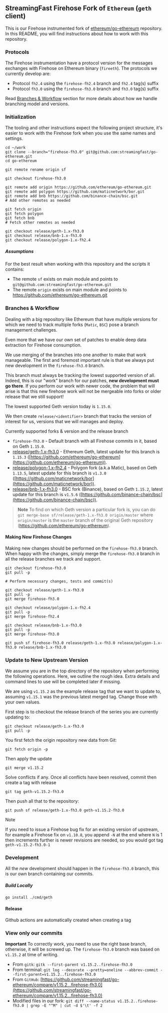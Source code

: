 ## StreamingFast Firehose Fork of `Ethereum` (`geth` client)

This is our Firehose instrumented fork of [ethereum/go-ethereum](https://github.com/ethereum/go-ethereum) repository. In this README, you will find instructions about how to work with this repository.

### Protocols

The Firehose instrumentation have a protocol version for the messages exchanges with Firehose on Ethereum binary (`fireeth`). The
protocols we currently develop are:

- Protocol `fh2.4` using the `firehose-fh2.4` branch and `fh2.4` tag(s) suffix
- Protocol `fh3.0` using the `firehose-fh3.0` branch and `fh3.0` tag(s) suffix

Read [Branches & Workflow](#branches-&-workflow) section for more details about how we handle branching model and versions.

### Initialization

The tooling and other instructions expect the following project
structure, it's easier to work with the Firehose fork when you use
the same names and settings.

```
cd ~/work
git clone --branch="firehose-fh3.0" git@github.com:streamingfast/go-ethereum.git
cd go-ethereum

git remote rename origin sf

git checkout firehose-fh3.0

git remote add origin https://github.com/ethereum/go-ethereum.git
git remote add polygon https://github.com/maticnetwork/bor.git
git remote add bnb https://github.com/binance-chain/bsc.git
# Add other remotes as needed

git fetch origin
git fetch polygon
git fetch bnb
# Fetch other remotes as needed

git checkout release/geth-1.x-fh3.0
git checkout release/bnb-1.x-fh3.0
git checkout release/polygon-1.x-fh2.4
```

##### Assumptions

For the best result when working with this repository and the scripts it contains:

- The remote `sf` exists on main module and points to `git@github.com:streamingfast/go-ethereum.git`
- The remote `origin` exists on main module and points to https://github.com/ethereum/go-ethereum.git

### Branches & Workflow

Dealing with a big repository like Ethereum that have multiple versions for which we need
to track multiple forks (`Matic`, `BSC`) pose a branch management challenges.

Even more that we have our own set of patches to enable deep data extraction
for Firehose consumption.

We use merging of the branches into one another to make that work manageable.
The first and foremost important rule is that we always put new development
in the `firehose-fh3.0` branch.

This branch must always be tracking the lowest supported version of all. Indeed,
this is our "work" branch for our patches, **new development must go there**. If you
perform our work with newer code, the problem that will arise is that this new
firehose work will not be mergeable into forks or older release that we still
support!

The lowest supported Geth version today is `1.15.0`.

We then create `release/<identifier>` branch that tracks the version of interest
for us, versions that we will manages and deploy.

Currently supported forks & version and the release branch

- `firehose-fh3.0` - Default branch with all Firehose commits in it, based on Geth `1.15.0`.
- [release/geth-1.x-fh3.0](https://github.com/streamingfast/go-ethereum/tree/release/geth-1.x-fh3.0) - Ethereum Geth, latest update for this branch is `1.15.3` ([https://github.com/ethereum/go-ethereum](https://github.com/ethereum/go-ethereum)).
- [release/polygon-1.x-fh2.4](https://github.com/streamingfast/go-ethereum/tree/release/polygon-1.x-fh2.4) - Polygon fork (a.k.a Matic), based on Geth `1.13.5`, latest update for this branch is `v1.3.0` ([https://github.com/maticnetwork/bor](https://github.com/maticnetwork/bor)).
- [release/bnb-1.x-fh3.0](https://github.com/streamingfast/go-ethereum/tree/release/bsc-1.x-fh2.5) - BSC fork (Binance), based on Geth `1.15.2`, latest update for this branch is `v1.5.6` ([https://github.com/binance-chain/bsc](https://github.com/binance-chain/bsc)).

> **Note** To find on which Geth version a particular fork is, you can do `git merge-base sf/release/geth-1.x-fh3.0 origin/master` where `origin/master` is the `master` branch of the original Geth repository (https://github.com/ethereum/go-ethereum).

#### Making New Firehose Changes

Making new changes should be performed on the `firehose-fh3.0` branch. When happy
with the changes, simply merge the `firehose-fh3.0` branch in all the release branches we track
and support.

    git checkout firehose-fh3.0
    git pull -p

    # Perform necessary changes, tests and commit(s)

    git checkout release/geth-1.x-fh3.0
    git pull -p
    git merge firehose-fh3.0

    git checkout release/polygon-1.x-fh2.4
    git pull -p
    git merge firehose-fh2.4

    git checkout release/bnb-1.x-fh3.0
    git pull -p
    git merge firehose-fh3.0

    git push sf firehose-fh3.0 release/geth-1.x-fh3.0 release/polygon-1.x-fh3.0 release/bnb-1.x-fh3.0

### Update to New Upstream Version

We assume you are in the top directory of the repository when performing the following
operations. Here, we outline the rough idea. Extra details and command lines to use
will be completed later if missing.

We are using `v1.15.2` as the example release tag that we want to update to, assuming
`v1.15.1` was the previous latest merged tag. Change
those with your own values.

First step is to checkout the release branch of the series you are currently
updating to:

    git checkout release/geth-1.x-fh3.0
    git pull -p

You first fetch the origin repository new data from Git:

    git fetch origin -p

Then apply the update

    git merge v1.15.2

Solve conflicts if any. Once all conflicts have been resolved, commit then
create a tag with release

    git tag geth-v1.15.2-fh3.0

Then push all that to the repository:

    git push sf release/geth-1.x-fh3.0 geth-v1.15.2-fh3.0

> [!NOTE]
> If you need to issue a Firehose bug fix for an existing version of upstream, for example a Firehose fix on `v1.10.8`, you append `-N` at the end where `N` is 1 then increments further is newer revisions are needed, so you would got tag `geth-v1.15.2-fh3.0-1`

### Development

All the *new* development should happen in the `firehose-fh3.0` branch, this is our own branch
containing our commits.

##### Build Locally

    go install ./cmd/geth

#### Release

   Github actions are automatically created when creating a tag

### View only our commits

**Important** To correctly work, you need to use the right base branch, otherwise, it will be screwed up. The `firehose-fh3.0`
branch was based on `v1.15.2` at time of writing.

* From `gitk`: `gitk --first-parent v1.15.2..firehose-fh3.0`
* From terminal: `git log --decorate --pretty=oneline --abbrev-commit --first-parent=v1.15.2..firehose-fh3.0`
* From `GitHub`: [https://github.com/streamingfast/go-ethereum/compare/v1.15.2...firehose-fh3.0](https://github.com/streamingfast/go-ethereum/compare/v1.15.2...firehose-fh3.0)
* Modified files in our fork: `git diff --name-status v1.15.2..firehose-fh3.0 | grep -E "^M" | cut -d $'\t' -f 2`
